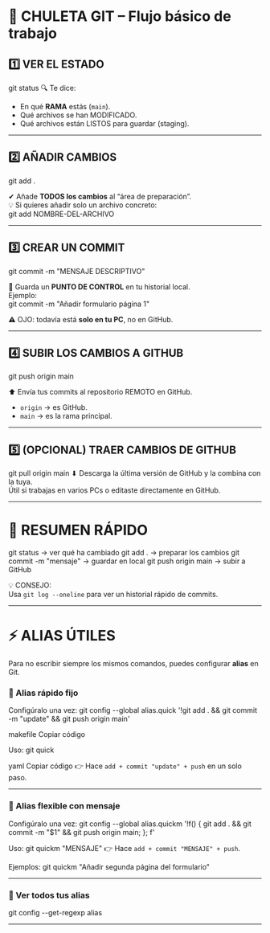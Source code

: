 # 📌 CHULETA GIT – Flujo básico de trabajo

## 1️⃣ VER EL ESTADO
git status
🔍 Te dice:
- En qué **RAMA** estás (`main`).
- Qué archivos se han MODIFICADO.
- Qué archivos están LISTOS para guardar (staging).

---

## 2️⃣ AÑADIR CAMBIOS
git add .

✔ Añade **TODOS los cambios** al “área de preparación”.  
💡 Si quieres añadir solo un archivo concreto:  
git add NOMBRE-DEL-ARCHIVO

---

## 3️⃣ CREAR UN COMMIT
git commit -m "MENSAJE DESCRIPTIVO"

📝 Guarda un **PUNTO DE CONTROL** en tu historial local.  
Ejemplo:  
git commit -m "Añadir formulario página 1"

⚠️ OJO: todavía está **solo en tu PC**, no en GitHub.

---

## 4️⃣ SUBIR LOS CAMBIOS A GITHUB
git push origin main

⬆ Envía tus commits al repositorio REMOTO en GitHub.  
- `origin` → es GitHub.  
- `main` → es la rama principal.

---

## 5️⃣ (OPCIONAL) TRAER CAMBIOS DE GITHUB
git pull origin main
⬇ Descarga la última versión de GitHub y la combina con la tuya.  
Útil si trabajas en varios PCs o editaste directamente en GitHub.

---

# 🔄 RESUMEN RÁPIDO
git status → ver qué ha cambiado
git add . → preparar los cambios
git commit -m "mensaje" → guardar en local
git push origin main → subir a GitHub

💡 CONSEJO:  
Usa `git log --oneline` para ver un historial rápido de commits.

---

# ⚡ ALIAS ÚTILES

Para no escribir siempre los mismos comandos, puedes configurar **alias** en Git.  

### 📌 Alias rápido fijo
Configúralo una vez:
git config --global alias.quick '!git add . && git commit -m "update" && git push origin main'

makefile
Copiar código

Uso:
git quick

yaml
Copiar código
👉 Hace `add + commit "update" + push` en un solo paso.

---

### 📌 Alias flexible con mensaje
Configúralo una vez:
git config --global alias.quickm '!f() { git add . && git commit -m "$1" && git push origin main; }; f'

Uso:
git quickm "MENSAJE" 
👉 Hace `add + commit "MENSAJE" + push`.

Ejemplos:
git quickm "Añadir segunda página del formulario"

---

### 📌 Ver todos tus alias
git config --get-regexp alias

---